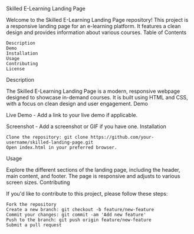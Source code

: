 Skilled E-Learning Landing Page

Welcome to the Skilled E-Learning Landing Page repository! This project is a responsive landing page for an e-learning platform. It features a clean design and provides information about various courses.
Table of Contents

    Description
    Demo
    Installation
    Usage
    Contributing
    License

Description

The Skilled E-Learning Landing Page is a modern, responsive webpage designed to showcase in-demand courses. It is built using HTML and CSS, with a focus on clean design and user engagement.
Demo

Live Demo - Add a link to your live demo if applicable.

Screenshot - Add a screenshot or GIF if you have one.
Installation

    Clone the repository: git clone https://github.com/your-username/skilled-landing-page.git
    Open index.html in your preferred browser.

Usage

Explore the different sections of the landing page, including the header, main content, and footer. The page is responsive and adjusts to various screen sizes.
Contributing

If you'd like to contribute to this project, please follow these steps:

    Fork the repository
    Create a new branch: git checkout -b feature/new-feature
    Commit your changes: git commit -am 'Add new feature'
    Push to the branch: git push origin feature/new-feature
    Submit a pull request